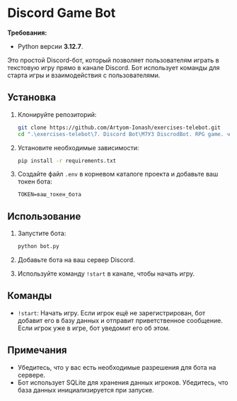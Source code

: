 # Discord Game Bot

**Требования:**

- Python версии **3.12.7**.

Это простой Discord-бот, который позволяет пользователям играть в текстовую игру прямо в канале Discord. Бот использует команды для старта игры и взаимодействия с пользователями.

## Установка

1. Клонируйте репозиторий:

   ```bash
   git clone https://github.com/Artyom-Ionash/exercises-telebot.git
   cd ".\exercises-telebot\7. Discord Bot\M7У3 DiscrodBot. RPG game. ч1"
   ```

2. Установите необходимые зависимости:

   ```bash
   pip install -r requirements.txt
   ```

3. Создайте файл `.env` в корневом каталоге проекта и добавьте ваш токен бота:

   ```plaintext
   TOKEN=ваш_токен_бота
   ```

## Использование

1. Запустите бота:

   ```bash
   python bot.py
   ```

2. Добавьте бота на ваш сервер Discord.

3. Используйте команду `!start` в канале, чтобы начать игру.

## Команды

- `!start`: Начать игру. Если игрок ещё не зарегистрирован, бот добавит его в базу данных и отправит приветственное сообщение. Если игрок уже в игре, бот уведомит его об этом.

## Примечания

- Убедитесь, что у вас есть необходимые разрешения для бота на сервере.
- Бот использует SQLite для хранения данных игроков. Убедитесь, что база данных инициализируется при запуске.
